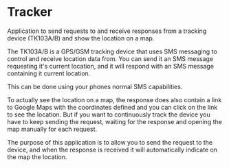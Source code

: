# Tracker
Application to send requests to and receive responses from a tracking device (TK103A/B) and show the location on a map.

The TK103A/B is a GPS/GSM tracking device that uses SMS messaging to control and receive location data from. You can send it an SMS message requesting it's current location, and it will respond with an SMS message containing it current location.

This can be done using your phones normal SMS capabilities.

To actually see the location on a map, the response does also contain a link to Google Maps with the coordinates defined and you can click on the link to see the location. But if you want to continuously track the device you have to keep sending the request, waiting for the response and opening the map manually for each request.

The purpose of this application is to allow you to send the request to the device, and when the response is received it will automatically indicate on the map the location.

<img src="" />
